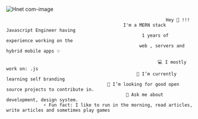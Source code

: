 
<!--    ![68747470733a2f2f6d656469612e67697068792e636f6d2f6d656469612f4e596e76624f434275383558792f736f757263652e676966](https://user-images.githubusercontent.com/61145774/153406560-4b10e7eb-6e24-4af8-88a4-f4200f45a9ac.gif) -->
                    
   ![Hnet com-image](https://user-images.githubusercontent.com/61145774/153409852-cc79b67c-ce69-4bd8-b4a4-4c1810b5457f.gif)

<!--   ![153394776-31dfd11f-84f9-49be-ad03-879f0d5af3c4](https://user-images.githubusercontent.com/61145774/153406749-8f31367e-7681-417f-a25d-80226e2d2fe7.gif) -->
          
                                                                Hey 👋 !!!
                                                I'm a MERN stack Javascript Engineer having
                                                       1 years of experience working on the
                                                      web , servers and hybrid mobile apps ✨          
          
                                                             💻 I mostly work on: .js
                                                     🌱 I’m currently learning self branding
                                          🧐 I’m looking for good open source projects to contribute in.
                                                 💬 Ask me about development, design system.
                  ⚡ Fun fact: I like to run in the morning, read articles, write articles and sometimes play games
